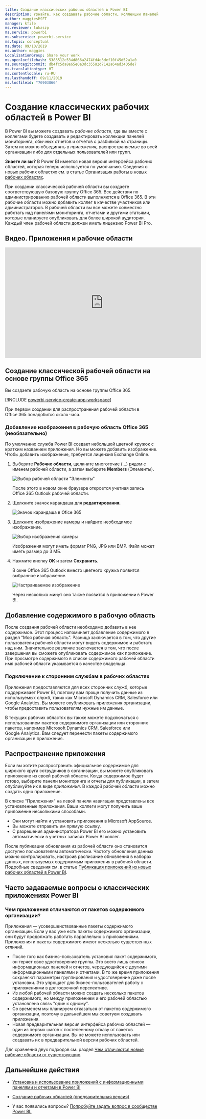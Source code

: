 ```yaml
---
title: Создание классических рабочих областей в Power BI
description: Узнайте, как создавать рабочие области, коллекции панелей мониторинга, обычных отчетов и отчетов с разбивкой на страницы, предназначенные для предоставления основных метрик для организации.
author: maggiesMSFT
manager: kfile
ms.reviewer: lukaszp
ms.service: powerbi
ms.subservice: powerbi-service
ms.topic: conceptual
ms.date: 09/10/2019
ms.author: maggies
LocalizationGroup: Share your work
ms.openlocfilehash: 5385512e534d866a2474fd4e3def10f45d52a1a0
ms.sourcegitcommit: db4fc5da8e65e0a3dc35582d7142a64ad3405de7
ms.translationtype: HT
ms.contentlocale: ru-RU
ms.lasthandoff: 09/11/2019
ms.locfileid: "70903866"
---
```

# <a name="create-classic-workspaces-in-power-bi"></a>Создание классических рабочих областей в Power BI

В Power BI вы можете создавать *рабочие области*, где вы вместе с коллегами будете создавать и редактировать коллекции панелей мониторинга, обычных отчетов и отчетов с разбивкой на страницы. Затем их можно объединять в *приложения*, распространяемые во всей организации либо для отдельных пользователей или групп. 

**Знаете ли вы?** В Power BI имеется новая версия интерфейса рабочих областей, которая теперь используется по умолчанию. Сведения о новых рабочих областях см. в статье [Организация работы в новых рабочих областях](service-new-workspaces.md). 

При создании классической рабочей области вы создаете соответствующую базовую группу Office 365. Все действия по администрированию рабочей области выполняются в Office 365. В эти рабочие области можно добавить коллег в качестве участников или администраторов. В рабочей области вы все можете совместно работать над панелями мониторинга, отчетами и другими статьями, которые планируете опубликовать для более широкой аудитории. Каждый член рабочей области должен иметь лицензию Power BI Pro. 

## <a name="video-apps-and-workspaces"></a>Видео. Приложения и рабочие области
<iframe width="640" height="360" src="https://www.youtube.com/embed/Ey5pyrr7Lk8?showinfo=0" frameborder="0" allowfullscreen></iframe>

## <a name="create-a-classic-workspace-based-on-an-office-365-group"></a>Создание классической рабочей области на основе группы Office 365

Вы создаете рабочую область на основе группы Office 365.

[!INCLUDE [powerbi-service-create-app-workspace](./includes/powerbi-service-create-app-workspace.md)]

При первом создании для распространения рабочей области в Office 365 понадобится около часа. 

### <a name="add-an-image-to-your-office-365-workspace-optional"></a>Добавление изображения в рабочую область Office 365 (необязательно)
По умолчанию служба Power BI создает небольшой цветной кружок с кратким названием приложения. Но вы можете добавить изображение. Чтобы добавить изображение, требуется лицензия Exchange Online.

1. Выберите **Рабочие области**, щелкните многоточие (...) рядом с именем рабочей области, а затем выберите **Members** (Элементы). 
   
     ![Выбор рабочей области "Элементы"](media/service-create-workspaces/power-bi-workspace-old-members.png)
   
    После этого в новом окне браузера откроется учетная запись Office 365 Outlook рабочей области.
2. Щелкните значок карандаша для **редактирования**.
   
     ![Значок карандаша в Ofice 365](media/service-create-workspaces/power-bi-workspace-old-edit-group.png)
3. Щелкните изображение камеры и найдите необходимое изображение.
   
     ![Выбор изображения камеры](media/service-create-workspaces/power-bi-workspace-old-camera.png)

     Изображения могут иметь формат PNG, JPG или BMP. Файл может иметь размер до 3 МБ. 

4. Нажмите кнопку **ОК** и затем **Сохранить**.
   
    В окне Office 365 Outlook вместо цветного кружка появится выбранное изображение. 
   
     ![Настраиваемое изображение](media/service-create-workspaces/power-bi-workspace-old-new-image.png)
   
    Через несколько минут оно также появится в приложении в Power BI.

## <a name="add-content-to-your-workspace"></a>Добавление содержимого в рабочую область

После создания рабочей области необходимо добавить в нее содержимое. Этот процесс напоминает добавление содержимого в раздел "Моя рабочая область". Разница заключается в том, что другие пользователи рабочей области могут видеть содержимое и работать над ним. Значительное различие заключается в том, что после завершения вы сможете опубликовать содержимое как приложение. При просмотре содержимого в списке содержимого рабочей области имя рабочей области указывается в качестве владельца.

### <a name="connect-to-third-party-services-in-workspaces"></a>Подключение к сторонним службам в рабочих областях

Приложения предоставляются для всех сторонних служб, которые поддерживает Power BI, поэтому вам проще получить данные из используемых служб, таких как Microsoft Dynamics CRM, Salesforce или Google Analytics. Вы можете опубликовать приложения организации, чтобы предоставить пользователям нужные им данные.

В текущих рабочих областях вы также можете подключаться с использованием пакетов содержимого организации или сторонних пакетов, например Microsoft Dynamics CRM, Salesforce или Google Analytics. Вам следует перенести пакеты содержимого организации в приложения.

## <a name="distribute-an-app"></a>Распространение приложения

Если вы хотите распространить официальное содержимое для широкого круга сотрудников в организации, вы можете опубликовать приложение из своей рабочей области.  Когда содержимое будет готово, выберите панели мониторинга и отчеты для публикации, а затем опубликуйте их в виде *приложения*. В каждой рабочей области можно создать одно приложение.

В списке "Приложения" на левой панели навигации представлены все установленные приложения. Ваши коллеги могут получить ваше приложение несколькими способами. 
- Они могут найти и установить приложения в Microsoft AppSource.
- Вы можете отправить им прямую ссылку. 
- С разрешения администратора Power BI его можно установить автоматически в учетных записях Power BI коллег. 

После публикации обновления из рабочей области оно становится доступно пользователям автоматически. Частоту обновления данных можно контролировать, настроив расписание обновления в наборах данных, используемых содержимым приложения в рабочей области. Подробные сведения см. в статье [Публикация приложений из новых рабочих областей в Power BI](service-create-distribute-apps.md).

## <a name="power-bi-classic-apps-faq"></a>Часто задаваемые вопросы о классических приложениях Power BI

### <a name="how-are-apps-different-from-organizational-content-packs"></a>Чем приложения отличаются от пакетов содержимого организации?
Приложения — усовершенствованные пакеты содержимого организации. Если у вас уже есть пакеты содержимого организации, они будут продолжать работать параллельно с приложениями. Приложения и пакеты содержимого имеют несколько существенных отличий. 

* После того как бизнес-пользователь установил пакет содержимого, он теряет свое удостоверение группы. Это всего лишь список информационных панелей и отчетов, чередующийся с другими информационными панелями и отчетами. В то же время приложения сохраняют параметры группирования и удостоверение даже после установки. Это упрощает для бизнес-пользователей работу с приложениями в долгосрочной перспективе.
* Из любой рабочей области можно создать несколько пакетов содержимого, но между приложением и его рабочей областью установлена связь "один к одному". 
* Со временем мы планируем отказаться от пакетов содержимого организации, поэтому в дальнейшем мы советуем создавать приложения.  
* Новая предварительная версия интерфейса рабочих областей — один из первых шагов к постепенному отказу от пакетов содержимого организации. Вы не можете использовать или создавать их в предварительной версии рабочих областей.

Для сравнения двух подходов см. раздел [Чем отличаются новые рабочие области от существующих](service-new-workspaces.md#how-the-new-workspaces-are-different). 

## <a name="next-steps"></a>Дальнейшие действия
* [Установка и использование приложений с информационными панелями и отчетами в Power BI](service-create-distribute-apps.md)
- [Создание рабочих областей (предварительная версия)](service-create-the-new-workspaces.md)
* У вас появились вопросы? [Попробуйте задать вопрос в сообществе Power BI.](http://community.powerbi.com/)
